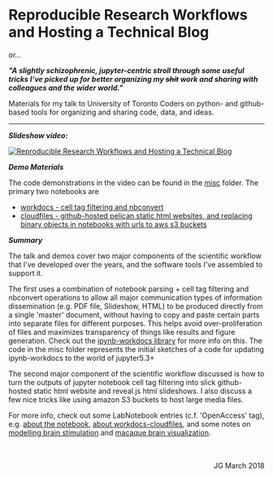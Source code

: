 # Reproducible Research Workflows and Hosting a Technical Blog

*or...*

***"A slightly schizophrenic, jupyter-centric stroll through some useful tricks I’ve picked up for better organizing my <strike>shit</strike> work and sharing with colleagues and the wider world."***


Materials for my talk to University of Toronto Coders on python- and github-based tools for organizing and sharing code, data, and ideas. 

---


***Slideshow video:***

[![ Reproducible Research Workflows and Hosting a Technical Blog](http://img.youtube.com/vi/dVGVBMb6kzo/0.jpg)](https://youtu.be/dVGVBMb6kzo?t=63s "UofT Coders Talk")


***Demo Materials***

The code demonstrations in the video can be found in the [misc](https://github.com/JohnGriffiths/UofT_Coders_Talk_March2018/tree/master/misc) folder. The primary two notebooks are
- [workdocs - cell tag filtering and nbconvert](https://github.com/JohnGriffiths/UofT_Coders_Talk_March2018/blob/master/misc/cell_tag_filtering__master_nb.ipynb)
- [cloudfiles - github-hosted pelican static html websites, and replacing binary objects in notebooks with urls to aws s3 buckets](https://github.com/JohnGriffiths/UofT_Coders_Talk_March2018/blob/master/misc/cloudfiles_demo__master_nb.ipynb)





***Summary***

The talk and demos cover two major components of the scientific workflow that I've developed over the years, and the software tools I've assembled to support it. 

The first uses a combination of notebook parsing + cell tag filtering and nbconvert operations to allow all major communication types of information dissemination (e.g. PDF file, Slideshow, HTML) to be produced directly from a single 'master' document, without having to copy and paste certain parts into separate files for different purposes. This helps avoid over-proliferation of files and maximizes transparency of things like results and figure generation. Check out the [ipynb-workdocs library](https://github.com/JohnGriffiths/ipynb-workdocs) for more info on this. The code in the misc folder represents the initial sketches of a code for updating ipynb-workdocs to the world of jupyter5.3+

The second major component of the scientific workflow discussed is how to turn the outputs of jupyter notebook cell tag filtering into slick github-hosted static html website and reveal.js html slideshows. I also discuss a few nice tricks like using amazon S3 buckets to host large media files.

For more info, check out some LabNotebook entries (c.f. 'OpenAccess' tag), e.g. [about the notebook](https://johngriffiths.github.io/LabNotebook/about-the-notebook.html), [about workdocs-cloudfiles](https://johngriffiths.github.io/LabNotebook/about-workdocs-cloudfiles.html), and some notes on [modelling brain stimulation](https://johngriffiths.github.io/LabNotebook/replicating-spiegler2016.html) and [macaque brain visualization](https://johngriffiths.github.io/LabNotebook/macaque-brain-conmat-viz.html).


<br>
<br>
<div align="right">JG March 2018</div>


